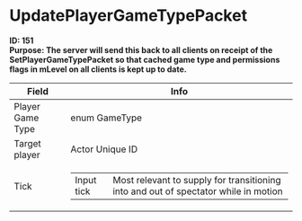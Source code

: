 # UpdatePlayerGameTypePacket

**ID: 151**  
**Purpose: The server will send this back to all clients on receipt of the SetPlayerGameTypePacket so that cached game type and permissions flags in mLevel on all clients is kept up to date.**  

<table><thead><tr><th>Field</th><th>Info</th></tr></thead><tbody>
<tr><td>Player Game Type</td><td>enum GameType</td></tr>
<tr><td>Target player</td><td>Actor Unique ID</td></tr>
<tr><td>Tick</td><td><table><tbody><tr><td>Input tick</td><td>Most relevant to supply for transitioning into and out of spectator while in motion</td></tr></tbody></table></td></tr>
</tbody></table>